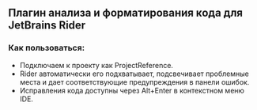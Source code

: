## Плагин анализа и форматирования кода для JetBrains Rider

### Как пользоваться:
- Подключаем к проекту как ProjectReference.
- Rider автоматически его подхватывает, подсвечивает проблемные места и дает соответствующие предупреждения в панели ошибок.
- Исправления кода доступны через Alt+Enter в контекстном меню IDE.
